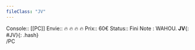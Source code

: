 ```yaml
---
fileClass: "JV"
---
```

Console:: [[PC]]
Envie:: 🔥 🔥 🔥 🔥
Prix:: 60€
Status:: Fini
Note : WAHOU. 
**JV**{: #JV}{: .hash}  
/PC